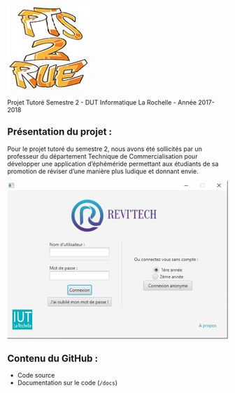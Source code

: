 ![Illustration : logo projet](./logo-pts2rue.png)

Projet Tutoré Semestre 2 - DUT Informatique La Rochelle - Année 2017-2018

## Présentation du projet :

Pour le projet tutoré du semestre 2, nous avons été sollicités par un professeur du département Technique de Commercialisation pour développer une application d’éphéméride permettant aux étudiants de sa promotion de réviser d’une manière plus ludique et donnant envie.

![Illustration : capture d'écran de l'application](./accueil.png)

## Contenu du GitHub :
- Code source
- Documentation sur le code (`/docs`)